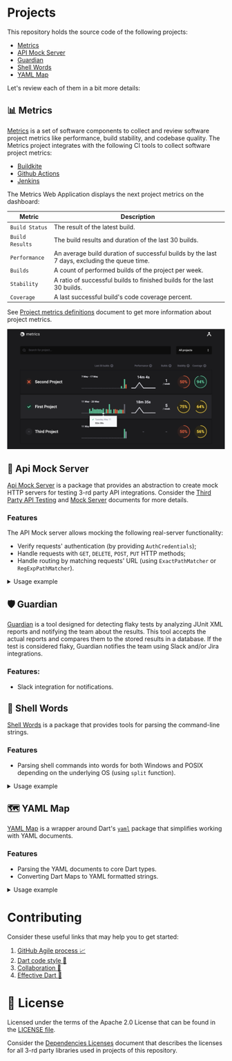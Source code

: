 # Projects
This repository holds the source code of the following projects:
- [Metrics](#bar_chart-metrics)
- [API Mock Server](#test_tube-api-mock-server)
- [Guardian](#shield-guardian)
- [Shell Words](#shell-shell-words)
- [YAML Map](#world_map-yaml-map)

Let's review each of them in a bit more details:

## :bar_chart: Metrics
[Metrics](metrics/readme.md) is a set of software components to collect and review software project metrics like performance, build stability, and codebase quality. 
The Metrics project integrates with the following CI tools to collect software project metrics:
- [Buildkite](https://buildkite.com/docs/tutorials/getting-started)
- [Github Actions](https://docs.github.com/en/actions/quickstart)
- [Jenkins](https://jenkins.io/doc/)

The Metrics Web Application displays the next project metrics on the dashboard:

| Metric | Description |
| --- | --- |
| `Build Status`   | The result of the latest build. |
| `Build Results`   | The build results and duration of the last 30 builds. |
| `Performance`   | An average build duration of successful builds by the last 7 days, excluding the queue time. |
| `Builds`   | A count of performed builds of the project per week. |
| `Stability`   | A ratio of successful builds to finished builds for the last 30 builds. |
| `Coverage`   | A last successful build's code coverage percent. |

See [Project metrics definitions](https://github.com/platform-platform/dashboard/blob/improve_repository_readme/docs/05_project_metrics.md) document to get more information about project metrics.

![Metrics Dashboard](docs/images/dashboard_ui.png)

## :test_tube: Api Mock Server
[Api Mock Server](api_mock_server) is a package that provides an abstraction to create mock HTTP servers for testing 3-rd party API integrations. Consider the [Third Party API Testing](https://github.com/platform-platform/monorepo/blob/master/docs/03_third_party_api_testing.md) and [Mock Server](https://github.com/platform-platform/monorepo/blob/master/docs/04_mock_server.md) documents for more details.

### Features
The API Mock server allows mocking the following real-server functionality:

- Verify requests' authentication (by providing `AuthCredentials`);
- Handle requests with `GET`, `DELETE`, `POST`, `PUT` HTTP methods;
- Handle routing by matching requests' URL (using `ExactPathMatcher` or `RegExpPathMatcher`).

<details>
  <summary>Usage example</summary>

Consider this short example on how to use the API Mock Server.

Let's assume that we have the following API client with the `fetchBar` method we should cover with tests:
```dart
import 'package:http/http.dart' as http;

class TestClient {
  final String apiUrl;

  const TestClient(this.apiUrl);

  Future<String> fetchBar() async {
    final response = await http.get('$apiUrl/foo');

    if (response.statusCode != 200) return null;

    return response.body;
  }
}
```

Then, we should implement the mock server to test the desired client. The following `MockServer` implements the API Mock Server and mocks the behavior of the real server:
```dart
class MockServer extends ApiMockServer {
  @override
  List<RequestHandler> get handlers => [
        RequestHandler.get(
          pathMatcher: ExactPathMatcher('/foo'),
          dispatcher: _fooHandler,
        ),
      ];

  Future<void> _fooHandler(HttpRequest request) async {
    request.response.write('bar');
    
    await request.response.flush();
    await request.response.close();
  }
}
```

Finally, `start` the implemented mock server and provide the base path to the client under tests (`TestClient` in our case). To prevent memory leaks, close the server after all tests are finished. We should test the `fetchBar` method as follows:
```dart
void main() {
  group("TestClient", () {
    final mockServer = MockServer();
    TestClient client;

    setUpAll(() async {
      await mockServer.start();
      client = TestClient(mockServer.url);
    });

    tearDownAll(() async {
      await mockServer.close();
    });
    
    test(
      ".fetchBar() returns 'bar'",
      () async {
        const expectedResponse = 'bar';

        final actualResponse = await client.fetchBar();

        expect(actualResponse, equals(expectedResponse));
      },
    );
  });
}
```
</details>

## :shield: Guardian
[Guardian](guardian) is a tool designed for detecting flaky tests by analyzing JUnit XML reports and notifying the team about the results. This tool accepts the actual reports and compares them to the stored results in a database. If the test is considered flaky, Guardian notifies the team using Slack and/or Jira integrations.

### Features:
- Slack integration for notifications.

## :shell: Shell Words
[Shell Words](shell_words) is a package that provides tools for parsing the command-line strings.

### Features
- Parsing shell commands into words for both Windows and POSIX depending on the underlying OS (using `split` function).

<details>
  <summary>Usage example</summary>

Consider this short example on how to use the shell words parser.

```dart
import 'package:shell_words/shell_words.dart';

void main() {
  final shellWords = split('cd foo/bar --some-flag=flag');

  print(shellWords.words); // [cd, foo/bar, --some-flag=flag]
  print(shellWords.error); // any occurred error
}
```

</details>

## :world_map: YAML Map
[YAML Map](yaml_map) is a wrapper around Dart's [`yaml`](https://pub.dev/packages/yaml) package that simplifies working with YAML documents.

### Features
- Parsing the YAML documents to core Dart types.
- Converting Dart Maps to YAML formatted strings.

<details>
  <summary>Usage example</summary>

Consider this short example on how to use the main `YamlMapParser` and `YamlMapFormatter` classes:

```dart
import 'package:yaml_map/src/yaml_map_formatter.dart';
import 'package:yaml_map/src/yaml_map_parser.dart';

void main() {
  const yaml = '''
  foo:
    bar:
      baz: 1
  ''';

  const yamlMapParser = YamlMapParser();
  final parsedYaml = yamlMapParser.parse(yaml);

  print(parsedYaml); // {foo: {bar: {baz: 1}}}
  print(parsedYaml['foo']); // {bar: {baz: 1}}
  print(parsedYaml['foo']['bar']); // {baz: 1}
  print(parsedYaml['foo']['bar']['baz']); // 1

  final yamlFormatter = YamlMapFormatter();
  print(yamlFormatter.format(parsedYaml));
  // foo: 
  //   bar: 
  //     baz: 1
}
```

</details>

# Contributing
Consider these useful links that may help you to get started:
1. [GitHub Agile process :chart_with_upwards_trend:](docs/02_process.md)
2. [Dart code style :nail_care:](docs/09_dart_code_style.md)
3. [Collaboration :raised_hands:](docs/10_collaboration.md)
4. [Effective Dart :dart:](https://dart.dev/guides/language/effective-dart)

# :scroll: License
Licensed under the terms of the Apache 2.0 License that can be found in the [LICENSE file](https://github.com/platform-platform/monorepo/blob/master/LICENSE).

Consider the [Dependencies Licenses](docs/15_dependencies_licenses.md) document that describes the licenses for all 3-rd party libraries used in projects of this repository.
